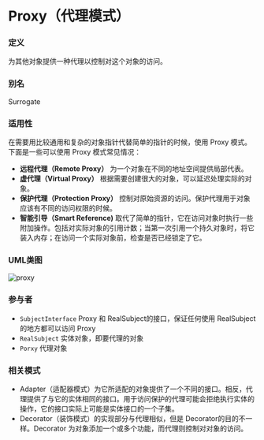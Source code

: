 # Proxy（代理模式）

### 定义
为其他对象提供一种代理以控制对这个对象的访问。

### 别名
Surrogate

### 适用性
在需要用比较通用和复杂的对象指针代替简单的指针的时候，使用 Proxy 模式。下面是一些可以使用 Proxy 模式常见情况：
* **远程代理（Remote Proxy）** 为一个对象在不同的地址空间提供局部代表。
* **虚代理（Virtual Proxy）** 根据需要创建很大的对象，可以延迟处理实际的对象。
* **保护代理（Protection Proxy）** 控制对原始资源的访问。保护代理用于对象应该有不同的访问权限的时候。
* **智能引导（Smart Reference)** 取代了简单的指针，它在访问对象时执行一些附加操作。包括对实际对象的引用计数；当第一次引用一个持久对象时，将它装入内存；在访问一个实际对象前，检查是否已经锁定了它。


### UML类图
![proxy](http://ohtd7tndv.bkt.clouddn.com/dp_proxy.png)

### 参与者
* `SubjectInterface` Proxy 和 RealSubject的接口，保证任何使用 RealSubject的地方都可以访问 Proxy
* `RealSubject` 实体对象，即要代理的对象
* `Porxy` 代理对象

### 相关模式
* Adapter（适配器模式）为它所适配的对象提供了一个不同的接口。相反，代理提供了与它的实体相同的接口。用于访问保护的代理可能会拒绝执行实体的操作，它的接口实际上可能是实体接口的一个子集。
* Decorator（装饰模式）的实现部分与代理相似，但是 Decorator的目的不一样。Decorator 为对象添加一个或多个功能，而代理则控制对对象的访问。